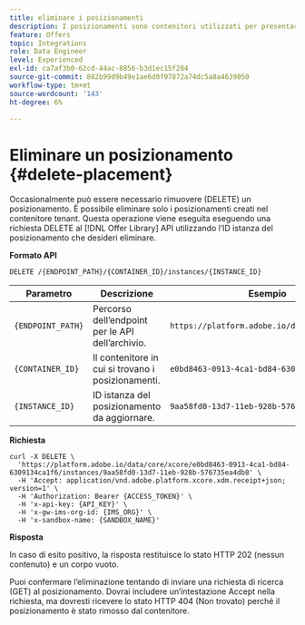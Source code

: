 ```yaml
---
title: eliminare i posizionamenti
description: I posizionamenti sono contenitori utilizzati per presentare le offerte.
feature: Offers
topic: Integrations
role: Data Engineer
level: Experienced
exl-id: ca7af3b0-62cd-44ac-8856-b3d1ec15f284
source-git-commit: 882b99d9b49e1ae6d0f97872a74dc5a8a4639050
workflow-type: tm+mt
source-wordcount: '143'
ht-degree: 6%

---
```


# Eliminare un posizionamento {#delete-placement}

Occasionalmente può essere necessario rimuovere (DELETE) un posizionamento. È possibile eliminare solo i posizionamenti creati nel contenitore tenant. Questa operazione viene eseguita eseguendo una richiesta DELETE al [!DNL Offer Library] API utilizzando l’ID istanza del posizionamento che desideri eliminare.

**Formato API**

```http
DELETE /{ENDPOINT_PATH}/{CONTAINER_ID}/instances/{INSTANCE_ID}
```

| Parametro | Descrizione | Esempio |
| --------- | ----------- | ------- |
| `{ENDPOINT_PATH}` | Percorso dell’endpoint per le API dell’archivio. | `https://platform.adobe.io/data/core/xcore/` |
| `{CONTAINER_ID}` | Il contenitore in cui si trovano i posizionamenti. | `e0bd8463-0913-4ca1-bd84-6309134ca1f6` |
| `{INSTANCE_ID}` | ID istanza del posizionamento da aggiornare. | `9aa58fd0-13d7-11eb-928b-576735ea4db8` |

**Richiesta**

```shell
curl -X DELETE \
  'https://platform.adobe.io/data/core/xcore/e0bd8463-0913-4ca1-bd84-6309134ca1f6/instances/9aa58fd0-13d7-11eb-928b-576735ea4db8' \
  -H 'Accept: application/vnd.adobe.platform.xcore.xdm.receipt+json; version=1' \
  -H 'Authorization: Bearer {ACCESS_TOKEN}' \
  -H 'x-api-key: {API_KEY}' \
  -H 'x-gw-ims-org-id: {IMS_ORG}' \
  -H 'x-sandbox-name: {SANDBOX_NAME}'
```

**Risposta**

In caso di esito positivo, la risposta restituisce lo stato HTTP 202 (nessun contenuto) e un corpo vuoto.

Puoi confermare l’eliminazione tentando di inviare una richiesta di ricerca (GET) al posizionamento. Dovrai includere un’intestazione Accept nella richiesta, ma dovresti ricevere lo stato HTTP 404 (Non trovato) perché il posizionamento è stato rimosso dal contenitore.
